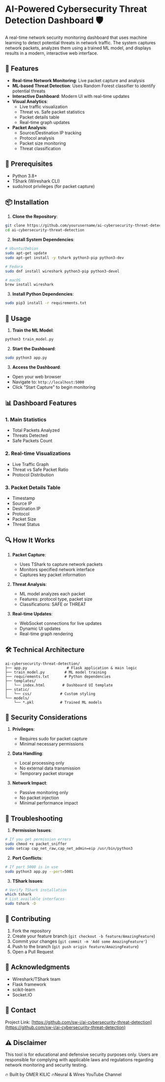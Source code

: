 # AI-Powered Cybersecurity Threat Detection Dashboard 🛡️

A real-time network security monitoring dashboard that uses machine learning to detect potential threats in network traffic. The system captures network packets, analyzes them using a trained ML model, and displays results in a modern, interactive web interface.

## 🌟 Features

- **Real-time Network Monitoring**: Live packet capture and analysis
- **ML-based Threat Detection**: Uses Random Forest classifier to identify potential threats
- **Interactive Dashboard**: Modern UI with real-time updates
- **Visual Analytics**: 
  - Live traffic visualization
  - Threat vs. Safe packet statistics
  - Packet details table
  - Real-time graph updates
- **Packet Analysis**:
  - Source/Destination IP tracking
  - Protocol analysis
  - Packet size monitoring
  - Threat classification

## 🔧 Prerequisites

- Python 3.8+
- TShark (Wireshark CLI)
- sudo/root privileges (for packet capture)

## 📦 Installation

1. **Clone the Repository**:
```bash
git clone https://github.com/yourusername/ai-cybersecurity-threat-detection.git
cd ai-cybersecurity-threat-detection
```

2. **Install System Dependencies**:
```bash
# Ubuntu/Debian
sudo apt-get update
sudo apt-get install -y tshark python3-pip python3-dev

# Fedora
sudo dnf install wireshark python3-pip python3-devel

# macOS
brew install wireshark
```

3. **Install Python Dependencies**:
```bash
sudo pip3 install -r requirements.txt
```

## 🚀 Usage

1. **Train the ML Model**:
```bash
python3 train_model.py
```

2. **Start the Dashboard**:
```bash
sudo python3 app.py
```

3. **Access the Dashboard**:
- Open your web browser
- Navigate to: `http://localhost:5000`
- Click "Start Capture" to begin monitoring

## 📊 Dashboard Features

### 1. Main Statistics
- Total Packets Analyzed
- Threats Detected
- Safe Packets Count

### 2. Real-time Visualizations
- Live Traffic Graph
- Threat vs Safe Packet Ratio
- Protocol Distribution

### 3. Packet Details Table
- Timestamp
- Source IP
- Destination IP
- Protocol
- Packet Size
- Threat Status

## 🔍 How It Works

1. **Packet Capture**:
   - Uses TShark to capture network packets
   - Monitors specified network interface
   - Captures key packet information

2. **Threat Analysis**:
   - ML model analyzes each packet
   - Features: protocol type, packet size
   - Classifications: SAFE or THREAT

3. **Real-time Updates**:
   - WebSocket connections for live updates
   - Dynamic UI updates
   - Real-time graph rendering

## 🛠️ Technical Architecture

```
ai-cybersecurity-threat-detection/
├── app.py                  # Flask application & main logic
├── train_model.py         # ML model training
├── requirements.txt       # Python dependencies
├── templates/            
│   └── index.html        # Dashboard UI template
├── static/               
│   └── css/             # Custom styling
└── models/              
    └── *.pkl            # Trained ML models
```

## 🔐 Security Considerations

1. **Privileges**:
   - Requires sudo for packet capture
   - Minimal necessary permissions

2. **Data Handling**:
   - Local processing only
   - No external data transmission
   - Temporary packet storage

3. **Network Impact**:
   - Passive monitoring only
   - No packet injection
   - Minimal performance impact

## 🐛 Troubleshooting

1. **Permission Issues**:
```bash
# If you get permission errors
sudo chmod +x packet_sniffer
sudo setcap cap_net_raw,cap_net_admin=eip /usr/bin/python3
```

2. **Port Conflicts**:
```bash
# If port 5000 is in use
sudo python3 app.py --port=5001
```

3. **TShark Issues**:
```bash
# Verify TShark installation
which tshark
# List available interfaces
sudo tshark -D
```

## 📝 Contributing

1. Fork the repository
2. Create your feature branch (`git checkout -b feature/AmazingFeature`)
3. Commit your changes (`git commit -m 'Add some AmazingFeature'`)
4. Push to the branch (`git push origin feature/AmazingFeature`)
5. Open a Pull Request


## 🙏 Acknowledgments

- Wireshark/TShark team
- Flask framework
- scikit-learn
- Socket.IO

## 📧 Contact
Project Link: [https://github.com/sw-i/ai-cybersecurity-threat-detection](https://github.com/sw-i/ai-cybersecurity-threat-detection)

## ⚠️ Disclaimer

This tool is for educational and defensive security purposes only. Users are responsible for complying with applicable laws and regulations regarding network monitoring and security testing.

🔥 Built by OMER KILIC
🔥Neural & Wires YouTube Channel 
